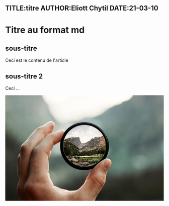 TITLE:titre
AUTHOR:Eliott Chytil
DATE:21-03-10
---
# Titre au format md

## sous-titre

Ceci est le contenu de l'article

## sous-titre 2

Ceci ...


![imageExample](image.jpg)
